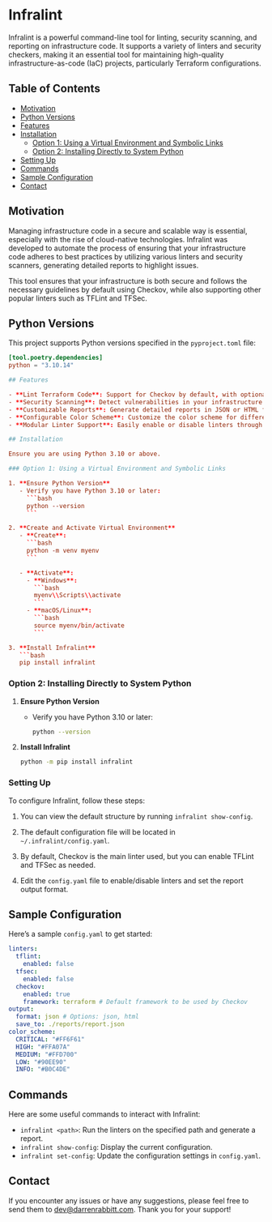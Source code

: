 # Infralint

Infralint is a powerful command-line tool for linting, security scanning, and reporting on infrastructure code. It supports a variety of linters and security checkers, making it an essential tool for maintaining high-quality infrastructure-as-code (IaC) projects, particularly Terraform configurations.

## Table of Contents

- [Motivation](#motivation)
- [Python Versions](#python-versions)
- [Features](#features)
- [Installation](#installation)
  - [Option 1: Using a Virtual Environment and Symbolic Links](#option-1-using-a-virtual-environment-and-symbolic-links)
  - [Option 2: Installing Directly to System Python](#option-2-installing-directly-to-system-python)
- [Setting Up](#setting-up)
- [Commands](#commands)
- [Sample Configuration](#sample-configuration)
- [Contact](#contact)

## Motivation

Managing infrastructure code in a secure and scalable way is essential, especially with the rise of cloud-native technologies. Infralint was developed to automate the process of ensuring that your infrastructure code adheres to best practices by utilizing various linters and security scanners, generating detailed reports to highlight issues.

This tool ensures that your infrastructure is both secure and follows the necessary guidelines by default using Checkov, while also supporting other popular linters such as TFLint and TFSec.

## Python Versions

This project supports Python versions specified in the `pyproject.toml` file:

````toml
[tool.poetry.dependencies]
python = "3.10.14"

## Features

- **Lint Terraform Code**: Support for Checkov by default, with optional support for TFLint and TFSec.
- **Security Scanning**: Detect vulnerabilities in your infrastructure code using popular security tools.
- **Customizable Reports**: Generate detailed reports in JSON or HTML format.
- **Configurable Color Scheme**: Customize the color scheme for different severity levels (CRITICAL, HIGH, MEDIUM, LOW, INFO).
- **Modular Linter Support**: Easily enable or disable linters through the configuration file.

## Installation

Ensure you are using Python 3.10 or above.

### Option 1: Using a Virtual Environment and Symbolic Links

1. **Ensure Python Version**
   - Verify you have Python 3.10 or later:
     ```bash
     python --version
     ```

2. **Create and Activate Virtual Environment**
   - **Create**:
     ```bash
     python -m venv myenv
     ```

   - **Activate**:
     - **Windows**:
       ```bash
       myenv\\Scripts\\activate
       ```
     - **macOS/Linux**:
       ```bash
       source myenv/bin/activate
       ```

3. **Install Infralint**
   ```bash
   pip install infralint
````

### Option 2: Installing Directly to System Python

1. **Ensure Python Version**

   - Verify you have Python 3.10 or later:
     ```bash
     python --version
     ```

2. **Install Infralint**
   ```bash
   python -m pip install infralint
   ```

### Setting Up

To configure Infralint, follow these steps:

1. You can view the default structure by running `infralint show-config`.

2. The default configuration file will be located in `~/.infralint/config.yaml`.

3. By default, Checkov is the main linter used, but you can enable TFLint and TFSec as needed.

4. Edit the `config.yaml` file to enable/disable linters and set the report output format.

## Sample Configuration

Here’s a sample `config.yaml` to get started:

```yaml
linters:
  tflint:
    enabled: false
  tfsec:
    enabled: false
  checkov:
    enabled: true
    framework: terraform # Default framework to be used by Checkov
output:
  format: json # Options: json, html
  save_to: ./reports/report.json
color_scheme:
  CRITICAL: "#FF6F61"
  HIGH: "#FFA07A"
  MEDIUM: "#FFD700"
  LOW: "#90EE90"
  INFO: "#B0C4DE"
```

## Commands

Here are some useful commands to interact with Infralint:

- `infralint <path>`: Run the linters on the specified path and generate a report.
- `infralint show-config`: Display the current configuration.
- `infralint set-config`: Update the configuration settings in `config.yaml`.

## Contact

If you encounter any issues or have any suggestions, please feel free to send them to dev@darrenrabbitt.com. Thank you for your support!
